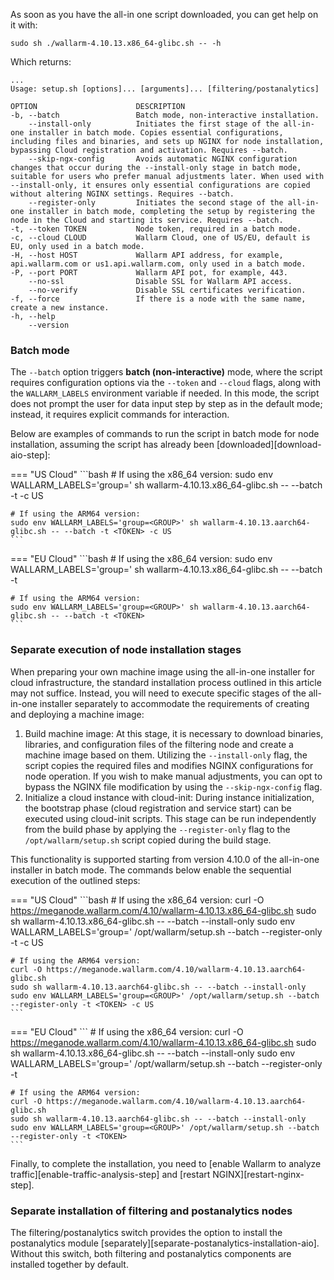 As soon as you have the all-in one script downloaded, you can get help on it with:

```
sudo sh ./wallarm-4.10.13.x86_64-glibc.sh -- -h
```

Which returns:

```
...
Usage: setup.sh [options]... [arguments]... [filtering/postanalytics]

OPTION                      DESCRIPTION
-b, --batch                 Batch mode, non-interactive installation.
    --install-only          Initiates the first stage of the all-in-one installer in batch mode. Copies essential configurations, including files and binaries, and sets up NGINX for node installation, bypassing Cloud registration and activation. Requires --batch.
    --skip-ngx-config       Avoids automatic NGINX configuration changes that occur during the --install-only stage in batch mode, suitable for users who prefer manual adjustments later. When used with --install-only, it ensures only essential configurations are copied without altering NGINX settings. Requires --batch.
    --register-only         Initiates the second stage of the all-in-one installer in batch mode, completing the setup by registering the node in the Cloud and starting its service. Requires --batch.
-t, --token TOKEN           Node token, required in a batch mode.
-c, --cloud CLOUD           Wallarm Cloud, one of US/EU, default is EU, only used in a batch mode.
-H, --host HOST             Wallarm API address, for example, api.wallarm.com or us1.api.wallarm.com, only used in a batch mode.
-P, --port PORT             Wallarm API pot, for example, 443.
    --no-ssl                Disable SSL for Wallarm API access.
    --no-verify             Disable SSL certificates verification.
-f, --force                 If there is a node with the same name, create a new instance.
-h, --help
    --version
```

### Batch mode

The `--batch` option triggers **batch (non-interactive)** mode, where the script requires configuration options via the `--token` and `--cloud` flags, along with the `WALLARM_LABELS` environment variable if needed. In this mode, the script does not prompt the user for data input step by step as in the default mode; instead, it requires explicit commands for interaction.

Below are examples of commands to run the script in batch mode for node installation, assuming the script has already been [downloaded][download-aio-step]:

=== "US Cloud"
    ```bash
    # If using the x86_64 version:
    sudo env WALLARM_LABELS='group=<GROUP>' sh wallarm-4.10.13.x86_64-glibc.sh -- --batch -t <TOKEN> -c US

    # If using the ARM64 version:
    sudo env WALLARM_LABELS='group=<GROUP>' sh wallarm-4.10.13.aarch64-glibc.sh -- --batch -t <TOKEN> -c US
    ```
=== "EU Cloud"
    ```bash
    # If using the x86_64 version:
    sudo env WALLARM_LABELS='group=<GROUP>' sh wallarm-4.10.13.x86_64-glibc.sh -- --batch -t <TOKEN>

    # If using the ARM64 version:
    sudo env WALLARM_LABELS='group=<GROUP>' sh wallarm-4.10.13.aarch64-glibc.sh -- --batch -t <TOKEN>
    ```

### Separate execution of node installation stages

When preparing your own machine image using the all-in-one installer for cloud infrastructure, the standard installation process outlined in this article may not suffice. Instead, you will need to execute specific stages of the all-in-one installer separately to accommodate the requirements of creating and deploying a machine image:

1. Build machine image: At this stage, it is necessary to download binaries, libraries, and configuration files of the filtering node and create a machine image based on them. Utilizing the `--install-only` flag, the script copies the required files and modifies NGINX configurations for node operation. If you wish to make manual adjustments, you can opt to bypass the NGINX file modification by using the `--skip-ngx-config` flag.
1. Initialize a cloud instance with cloud-init: During instance initialization, the bootstrap phase (cloud registration and service start) can be executed using cloud-init scripts. This stage can be run independently from the build phase by applying the `--register-only` flag to the `/opt/wallarm/setup.sh` script copied during the build stage.

This functionality is supported starting from version 4.10.0 of the all-in-one installer in batch mode. The commands below enable the sequential execution of the outlined steps:

=== "US Cloud"
    ```bash
    # If using the x86_64 version:
    curl -O https://meganode.wallarm.com/4.10/wallarm-4.10.13.x86_64-glibc.sh
    sudo sh wallarm-4.10.13.x86_64-glibc.sh -- --batch --install-only
    sudo env WALLARM_LABELS='group=<GROUP>' /opt/wallarm/setup.sh --batch --register-only -t <TOKEN> -c US

    # If using the ARM64 version:
    curl -O https://meganode.wallarm.com/4.10/wallarm-4.10.13.aarch64-glibc.sh
    sudo sh wallarm-4.10.13.aarch64-glibc.sh -- --batch --install-only
    sudo env WALLARM_LABELS='group=<GROUP>' /opt/wallarm/setup.sh --batch --register-only -t <TOKEN> -c US
    ```
=== "EU Cloud"
    ```
    # If using the x86_64 version:
    curl -O https://meganode.wallarm.com/4.10/wallarm-4.10.13.x86_64-glibc.sh
    sudo sh wallarm-4.10.13.x86_64-glibc.sh -- --batch --install-only
    sudo env WALLARM_LABELS='group=<GROUP>' /opt/wallarm/setup.sh --batch --register-only -t <TOKEN>

    # If using the ARM64 version:
    curl -O https://meganode.wallarm.com/4.10/wallarm-4.10.13.aarch64-glibc.sh
    sudo sh wallarm-4.10.13.aarch64-glibc.sh -- --batch --install-only
    sudo env WALLARM_LABELS='group=<GROUP>' /opt/wallarm/setup.sh --batch --register-only -t <TOKEN>
    ```

Finally, to complete the installation, you need to [enable Wallarm to analyze traffic][enable-traffic-analysis-step] and [restart NGINX][restart-nginx-step].

### Separate installation of filtering and postanalytics nodes

The filtering/postanalytics switch provides the option to install the postanalytics module [separately][separate-postanalytics-installation-aio]. Without this switch, both filtering and postanalytics components are installed together by default.
